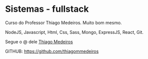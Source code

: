 # Sistemas - fullstack

Curso do Professor Thiago Medeiros. Muito bom mesmo.

NodeJS, Javascript, Html, Css, Sass, Mongo, ExpressJS, React, Git.

Segue o @ dele [Thiago Medeiros](https://www.instagram.com/thiagomunhozmedeiros/)

GITHUB: https://github.com/thiagommedeiros
